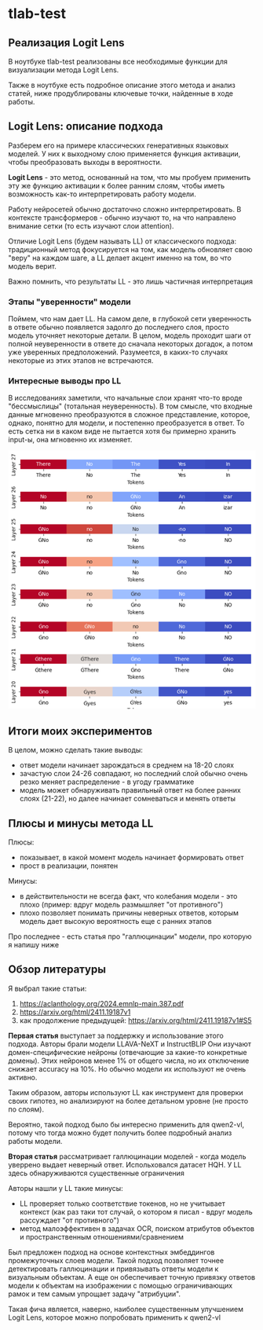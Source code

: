 # tlab-test

## Реализация Logit Lens
В ноутбуке tlab-test реализованы все необходимые функции для визуализации метода Logit Lens.

Также в ноутбуке есть подробное описание этого метода и анализ статей, ниже продублированы ключевые точки, найденные в ходе работы.

## Logit Lens: описание подхода

Разберем его на примере классических генеративных языковых моделей. У них к выходному слою применяется функция активации, чтобы преобразовать выходы в вероятности. 

**Logit Lens** - это метод, основанный на том, что мы пробуем применить эту же функцию активации к более ранним слоям, чтобы иметь возможность как-то интерпретировать работу модели. 

Работу нейросетей обычно достаточно сложно интерпретировать. В контексте трансформеров - обычно изучают то, на что направлено внимание сетки (то есть изучают слои attention). 

Отличие Logit Lens (будем называть LL) от классического подхода: традиционный метод фокусируется на том, как модель обновляет свою "веру" на каждом шаге, а LL делает акцент именно на том, во что модель верит. 

Важно помнить, что результаты LL - это лишь частичная интерпретация

### Этапы "уверенности" модели

Поймем, что нам дает LL. На самом деле, в глубокой сети уверенность в ответе обычно появляется задолго до последнего слоя, просто модель уточняет некоторые детали. В целом, модель проходит шаги от полной неуверенности в ответе до сначала некоторых догадок, а потом уже уверенных предположений. Разумеется, в каких-то случаях некоторые из этих этапов не встречаются. 

### Интересные выводы про LL

В исследованиях заметили, что начальные слои хранят что-то вроде "бессмыслицы" (тотальная неуверенность). В том смысле, что входные данные мгновенно преобразуются в сложное представление, которое, однако, понятно для модели, и постепенно преобразуется в ответ. То есть сетка ни в каком виде не пытается хотя бы примерно хранить input-ы, она мгновенно их изменяет. 

![Пример визуализации](heatmap_logitlens.png)

## Итоги моих экспериментов
В целом, можно сделать такие выводы:
* ответ модели начинает зарождаться в среднем на 18-20 слоях
* зачастую слои 24-26 совпадают, но последний слой обычно очень резко меняет распределение - в угоду грамматике
* модель может обнаруживать правильный ответ на более ранних слоях (21-22), но далее начинает сомневаться и менять ответы

## Плюсы и минусы метода LL

Плюсы:
* показывает, в какой момент модель начинает формировать ответ
* прост в реализации, понятен

Минусы:
* в действительности не всегда факт, что колебания модели - это плохо (пример: вдруг модель размышляет "от противного")
* плохо позволяет понимать причины неверных ответов, которым модель дает высокую вероятность еще с ранних этапов

Про последнее - есть статья про "галлюцинации" модели, про которую я напишу ниже

## Обзор литературы

Я выбрал такие статьи:

1) https://aclanthology.org/2024.emnlp-main.387.pdf
2) https://arxiv.org/html/2411.19187v1
3) как продолжение предыдущей: https://arxiv.org/html/2411.19187v1#S5

**Первая статья** выступает за поддержку и использование этого подхода. Авторы брали модели LLAVA-NeXT и InstructBLIP Они изучают домен-специфические нейроны (отвечающие за какие-то конкретные домены). Этих нейронов менее 1% от общего числа, но их отключение снижает accuracy на 10%. Но обычно модели их используют не очень активно. 

Таким образом, авторы используют LL как инструмент для проверки своих гипотез, но анализируют на более детальном уровне (не просто по слоям). 

Вероятно, такой подход было бы интересно применить для qwen2-vl, потому что тогда можно будет получить более подробный анализ работы модели. 

**Вторая статья** рассматривает галлюцинации моделей - когда модель уверрено выдает неверный ответ. Испольховался датасет HQH. У LL здесь обнаруживаются существенные ограничения

Авторы нашли у LL такие минусы:
* LL проверяет только соответствие токенов, но не учитывает контекст (как раз таки тот случай, о котором я писал - вдруг модель рассуждает "от противного")
* метод малоэффективен в задачах OCR, поиском атрибутов объектов и пространственным отношениями/сравнением

Был предложен подход на основе контекстных эмбеддингов промежуточных слоев модели. Такой подход позволяет точнее детектировать галлюцинации и привязывать ответы модели к визуальным объектам. А еще он обеспечивает точную привязку ответов модели к объектам на изображении с помощью ограничивающих рамок и тем самым  упрощает задачу "атрибуции". 

Такая фича является, наверно, наиболее существенным улучшением Logit Lens, которое можно попробовать применить к qwen2-vl
